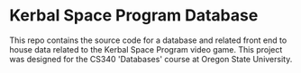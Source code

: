 # Kerbal Space Program Database
This repo contains the source code for a database and related front end to house data related to the Kerbal Space Program video game.  This project was designed for the CS340 'Databases' course at Oregon State University.
